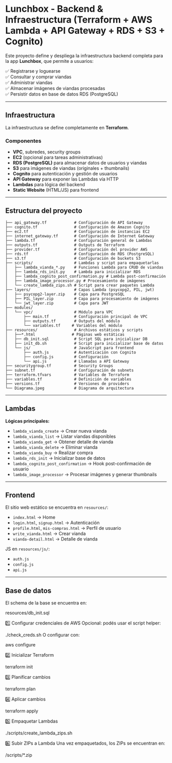 # Lunchbox - Backend & Infraestructura (Terraform + AWS Lambda + API Gateway + RDS + S3 + Cognito)

Este proyecto define y despliega la infraestructura backend completa para la app **Lunchbox**, que permite a usuarios:

✅ Registrarse y loguearse  
✅ Consultar y comprar viandas  
✅ Administrar viandas  
✅ Almacenar imágenes de viandas procesadas  
✅ Persistir datos en base de datos RDS (PostgreSQL)

---

## Infraestructura

La infraestructura se define completamente en **Terraform**.

### Componentes

- **VPC**, subredes, security groups
- **EC2** (opcional para tareas administrativas)
- **RDS (PostgreSQL)** para almacenar datos de usuarios y viandas
- **S3** para imágenes de viandas (originales + thumbnails)
- **Cognito** para autenticación y gestión de usuarios
- **API Gateway** para exponer las Lambdas vía HTTP
- **Lambdas** para lógica del backend
- **Static Website** (HTML/JS) para frontend

---

## Estructura del proyecto

```code/
├── api_gateway.tf            # Configuración de API Gateway
├── cognito.tf                # Configuración de Amazon Cognito
├── ec2.tf                    # Configuración de instancias EC2
├── internet_gateway.tf       # Configuración de Internet Gateway
├── lambda.tf                 # Configuración general de Lambdas
├── outputs.tf                # Outputs de Terraform
├── provider.tf               # Configuración del provider AWS
├── rds.tf                    # Configuración de RDS (PostgreSQL)
├── s3.tf                     # Configuración de buckets S3
├── scripts/                  # Lambdas y script para empaquetarlas
│   ├── lambda_vianda_*.py    # Funciones Lambda para CRUD de viandas
│   ├── lambda_rds_init.py    # Lambda para inicializar RDS
│   ├── lambda_cognito_post_confirmation.py # Lambda post-confirmación
│   ├── lambda_image_processor.py # Procesamiento de imágenes
│   └── create_lambda_zips.sh # Script para crear paquetes Lambda
├── layers/                   # Capas Lambda (psycopg2, PIL, jwt)
│   ├── psycopg2-layer.zip    # Capa para PostgreSQL
│   ├── PIL_layer.zip         # Capa para procesamiento de imágenes
│   └── jwt_layer.zip         # Capa para JWT
├── modules/
│   └── vpc/                  # Módulo para VPC
│       ├── main.tf           # Configuración principal de VPC
│       ├── outputs.tf        # Outputs del módulo
│       └── variables.tf     # Variables del módulo
├── resources/                # Archivos estáticos y scripts
│   ├──*.html                # Páginas web estáticas
│   ├── db_init.sql           # Script SQL para inicializar DB
│   ├── init_db.sh            # Script para inicializar base de datos
│   └── js/                   # JavaScript para frontend
│       ├── auth.js           # Autenticación con Cognito
│       ├── config.js         # Configuración
│       └── api.js            # Llamadas a API Gateway
├── securitygroup.tf          # Security Groups
├── subnet.tf                 # Configuración de subnets
├── terraform.tfvars          # Variables de Terraform
├── variables.tf              # Definición de variables
├── versions.tf               # Versiones de providers
└── Diagrama.jpeg             # Diagrama de arquitectura
```

---

## Lambdas

**Lógicas principales:**

- `lambda_vianda_create` → Crear nueva vianda
- `lambda_vianda_list` → Listar viandas disponibles
- `lambda_vianda_get` → Obtener detalle de vianda
- `lambda_vianda_delete` → Eliminar vianda
- `lambda_vianda_buy` → Realizar compra
- `lambda_rds_init` → Inicializar base de datos
- `lambda_cognito_post_confirmation` → Hook post-confirmación de usuario
- `lambda_image_processor` → Procesar imágenes y generar thumbnails

---

## Frontend

El sitio web estático se encuentra en `resources/`:

- `index.html` → Home
- `login.html`, `signup.html` → Autenticación
- `profile.html`, `mis-compras.html` → Perfil de usuario
- `write_vianda.html` → Crear vianda
- `vianda-detail.html` → Detalle de vianda

JS en `resources/js/`:

- `auth.js`
- `config.js`
- `api.js`

---

## Base de datos

El schema de la base se encuentra en:

resources/db_init.sql

1️⃣ Configurar credenciales de AWS
Opcional: podés usar el script helper:

./check_creds.sh
O configurar con:

aws configure

2️⃣ Inicializar Terraform

terraform init

3️⃣ Planificar cambios

terraform plan

4️⃣ Aplicar cambios

terraform apply

5️⃣ Empaquetar Lambdas

./scripts/create_lambda_zips.sh

6️⃣ Subir ZIPs a Lambda
Una vez empaquetados, los ZIPs se encuentran en:

/scripts/*.zip
